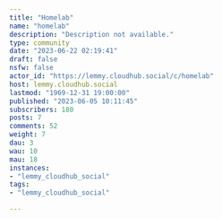 ```yaml
---
title: "Homelab" 
name: "homelab"
description: "Description not available."
type: community
date: "2023-06-22 02:19:41"
draft: false
nsfw: false
actor_id: "https://lemmy.cloudhub.social/c/homelab"
host: lemmy.cloudhub.social
lastmod: "1969-12-31 19:00:00"
published: "2023-06-05 10:11:45"
subscribers: 180
posts: 7
comments: 52
weight: 7
dau: 3
wau: 10
mau: 18
instances:
- "lemmy_cloudhub_social"
tags: 
- "lemmy_cloudhub_social"

---
```

